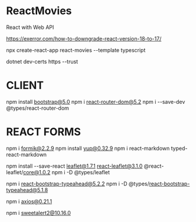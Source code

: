 # ReactMovies
React with Web API

https://exerror.com/how-to-downgrade-react-version-18-to-17/


npx create-react-app react-movies --template typescript

dotnet dev-certs https --trust




# CLIENT
npm install bootstrap@5.0
npm i react-router-dom@5.2
npm i --save-dev @types/react-router-dom

# REACT FORMS
npm i formik@2.2.9 
npm install yup@0.32.9
npm i react-markdown typed-react-markdown

npm install --save-react leaflet@1.7.1 react-leaflet@3.1.0 @react-leaflet/core@1.0.2
npm i -D @types/leaflet


npm i react-bootstrap-typeahead@5.2.2
npm i -D @types/react-bootstrap-typeahead@5.1.8

npm i axios@0.21.1

npm i sweetalert2@10.16.0
